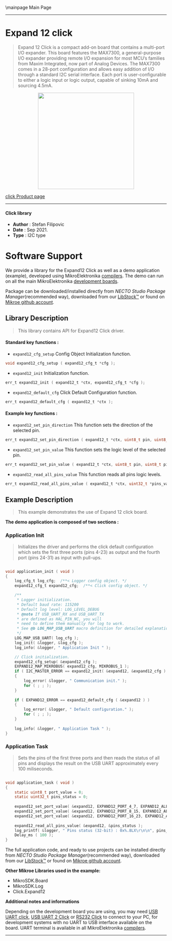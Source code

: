 \mainpage Main Page

---
# Expand 12 click

> Expand 12 Click is a compact add-on board that contains a multi-port I/O expander. This board features the MAX7300, a general-purpose I/O expander providing remote I/O expansion for most MCU’s families from Maxim Integrated, now part of Analog Devices. The MAX7300 comes in a 28-port configuration and allows easy addition of I/O through a standard I2C serial interface. Each port is user-configurable to either a logic input or logic output, capable of sinking 10mA and sourcing 4.5mA.

<p align="center">
  <img src="https://download.mikroe.com/images/click_for_ide/expand12_click.png" height=300px>
</p>

[click Product page](https://www.mikroe.com/expand-12-click)

---


#### Click library

- **Author**        : Stefan Filipovic
- **Date**          : Sep 2021.
- **Type**          : I2C type


# Software Support

We provide a library for the Expand12 Click
as well as a demo application (example), developed using MikroElektronika
[compilers](https://www.mikroe.com/necto-studio).
The demo can run on all the main MikroElektronika [development boards](https://www.mikroe.com/development-boards).

Package can be downloaded/installed directly from *NECTO Studio Package Manager*(recommended way), downloaded from our [LibStock&trade;](https://libstock.mikroe.com) or found on [Mikroe github account](https://github.com/MikroElektronika/mikrosdk_click_v2/tree/master/clicks).

## Library Description

> This library contains API for Expand12 Click driver.

#### Standard key functions :

- `expand12_cfg_setup` Config Object Initialization function.
```c
void expand12_cfg_setup ( expand12_cfg_t *cfg );
```

- `expand12_init` Initialization function.
```c
err_t expand12_init ( expand12_t *ctx, expand12_cfg_t *cfg );
```

- `expand12_default_cfg` Click Default Configuration function.
```c
err_t expand12_default_cfg ( expand12_t *ctx );
```

#### Example key functions :

- `expand12_set_pin_direction` This function sets the direction of the selected pin.
```c
err_t expand12_set_pin_direction ( expand12_t *ctx, uint8_t pin, uint8_t direction );
```

- `expand12_set_pin_value` This function sets the logic level of the selected pin.
```c
err_t expand12_set_pin_value ( expand12_t *ctx, uint8_t pin, uint8_t pin_value );
```

- `expand12_read_all_pins_value` This function reads all pins logic levels.
```c
err_t expand12_read_all_pins_value ( expand12_t *ctx, uint32_t *pins_value );
```

## Example Description

> This example demonstrates the use of Expand 12 click board.

**The demo application is composed of two sections :**

### Application Init

> Initializes the driver and performs the click default configuration which sets 
> the first three ports (pins 4-23) as output and the fourth port (pins 24-31) as input with pull-ups.

```c

void application_init ( void )
{
    log_cfg_t log_cfg;  /**< Logger config object. */
    expand12_cfg_t expand12_cfg;  /**< Click config object. */

    /** 
     * Logger initialization.
     * Default baud rate: 115200
     * Default log level: LOG_LEVEL_DEBUG
     * @note If USB_UART_RX and USB_UART_TX 
     * are defined as HAL_PIN_NC, you will 
     * need to define them manually for log to work. 
     * See @b LOG_MAP_USB_UART macro definition for detailed explanation.
     */
    LOG_MAP_USB_UART( log_cfg );
    log_init( &logger, &log_cfg );
    log_info( &logger, " Application Init " );

    // Click initialization.
    expand12_cfg_setup( &expand12_cfg );
    EXPAND12_MAP_MIKROBUS( expand12_cfg, MIKROBUS_1 );
    if ( I2C_MASTER_ERROR == expand12_init( &expand12, &expand12_cfg ) ) 
    {
        log_error( &logger, " Communication init." );
        for ( ; ; );
    }
    
    if ( EXPAND12_ERROR == expand12_default_cfg ( &expand12 ) )
    {
        log_error( &logger, " Default configuration." );
        for ( ; ; );
    }
    
    log_info( &logger, " Application Task " );
}

```

### Application Task

> Sets the pins of the first three ports and then reads the status of all pins and 
> displays the result on the USB UART approximately every 100 miliseconds.

```c

void application_task ( void )
{
    static uint8_t port_value = 0;
    static uint32_t pins_status = 0;
    
    expand12_set_port_value( &expand12, EXPAND12_PORT_4_7, EXPAND12_ALL_PINS, port_value );
    expand12_set_port_value( &expand12, EXPAND12_PORT_8_15, EXPAND12_ALL_PINS, port_value );
    expand12_set_port_value( &expand12, EXPAND12_PORT_16_23, EXPAND12_ALL_PINS, port_value++ );
        
    expand12_read_all_pins_value( &expand12, &pins_status );
    log_printf( &logger, " Pins status (32-bit) : 0x%.8LX\r\n\n", pins_status );
    Delay_ms ( 100 );
}

```

The full application code, and ready to use projects can be installed directly from *NECTO Studio Package Manager*(recommended way), downloaded from our [LibStock&trade;](https://libstock.mikroe.com) or found on [Mikroe github account](https://github.com/MikroElektronika/mikrosdk_click_v2/tree/master/clicks).

**Other Mikroe Libraries used in the example:**

- MikroSDK.Board
- MikroSDK.Log
- Click.Expand12

**Additional notes and informations**

Depending on the development board you are using, you may need
[USB UART click](https://www.mikroe.com/usb-uart-click),
[USB UART 2 Click](https://www.mikroe.com/usb-uart-2-click) or
[RS232 Click](https://www.mikroe.com/rs232-click) to connect to your PC, for
development systems with no UART to USB interface available on the board. UART
terminal is available in all MikroElektronika
[compilers](https://shop.mikroe.com/compilers).

---
